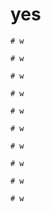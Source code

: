 # yes

    # w
 
    # w
 
    # w
 
    # w
 
    # w
 
    # w
 
    # w
 
    # w
 
    # w
 
    # w